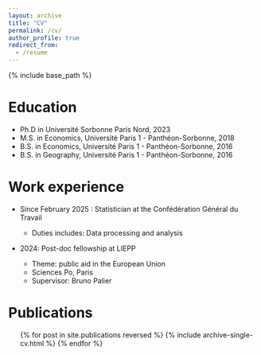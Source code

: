 ```yaml
---
layout: archive
title: "CV"
permalink: /cv/
author_profile: true
redirect_from:
  - /resume
---
```


{% include base_path %}

Education
======
* Ph.D in Université Sorbonne Paris Nord, 2023
* M.S. in Economics, Université Paris 1 - Panthéon-Sorbonne, 2018
* B.S. in Economics, Université Paris 1 - Panthéon-Sorbonne, 2016
* B.S. in Geography, Université Paris 1 - Panthéon-Sorbonne, 2016

Work experience
======
* Since February 2025 : Statistician at the Confédération Général du Travail
  * Duties includes: Data processing and analysis

* 2024: Post-doc fellowship at LIEPP
  * Theme: public aid in the European Union
  * Sciences Po, Paris
  * Supervisor: Bruno Palier
  
  
Publications
======
  <ul>{% for post in site.publications reversed %}
    {% include archive-single-cv.html %}
  {% endfor %}</ul>
  

